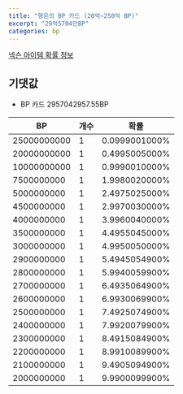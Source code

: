 ```yaml
---
title: "행운의 BP 카드 (20억~250억 BP)"
excerpt: "29억5704만BP"
categories: bp
---
```

[넥슨 아이템 확률 정보](http://iteminfo.nexon.com/probability/fo4?sn=5779)

## 기댓값
  - BP 카드 2957042957.55BP

|BP|개수|확률|
|---|---|---|
|25000000000|1|0.0999001000%|
|20000000000|1|0.4995005000%|
|10000000000|1|0.9990010000%|
|7500000000|1|1.9980020000%|
|5000000000|1|2.4975025000%|
|4500000000|1|2.9970030000%|
|4000000000|1|3.9960040000%|
|3500000000|1|4.4955045000%|
|3000000000|1|4.9950050000%|
|2900000000|1|5.4945054900%|
|2800000000|1|5.9940059900%|
|2700000000|1|6.4935064900%|
|2600000000|1|6.9930069900%|
|2500000000|1|7.4925074900%|
|2400000000|1|7.9920079900%|
|2300000000|1|8.4915084900%|
|2200000000|1|8.9910089900%|
|2100000000|1|9.4905094900%|
|2000000000|1|9.9900099900%|
